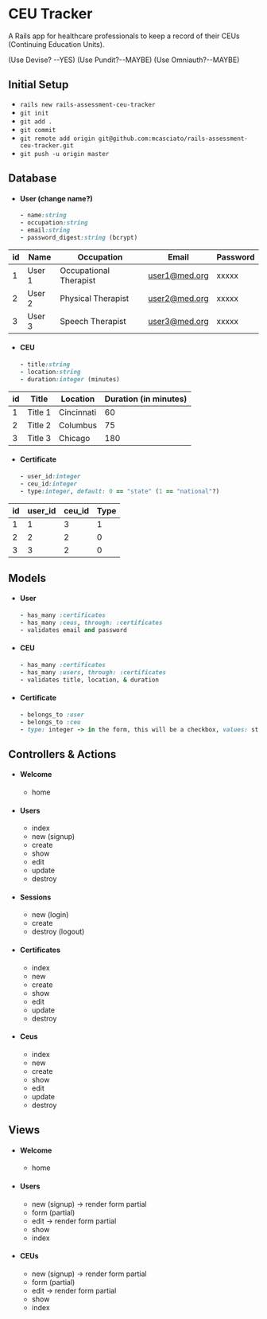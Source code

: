 # CEU Tracker

A Rails app for healthcare professionals to keep a record of their CEUs (Continuing Education Units).

(Use Devise? --YES) (Use Pundit?--MAYBE) (Use Omniauth?--MAYBE)

## Initial Setup

- `rails new rails-assessment-ceu-tracker`
- `git init`
- `git add .`
- `git commit`
- `git remote add origin git@github.com:mcasciato/rails-assessment-ceu-tracker.git`
- `git push -u origin master`

## Database

- #### User (change name?)

  ```ruby
  - name:string
  - occupation:string
  - email:string
  - password_digest:string (bcrypt)
  ```

id | Name   | Occupation             | Email         | Password
-- | ------ | ---------------------- | ------------- | --------
1  | User 1 | Occupational Therapist | user1@med.org | xxxxx
2  | User 2 | Physical Therapist     | user2@med.org | xxxxx
3  | User 3 | Speech Therapist       | user3@med.org | xxxxx

- #### CEU

  ```ruby
  - title:string
  - location:string
  - duration:integer (minutes)
  ```

id | Title   | Location   | Duration (in minutes)
-- | ------- | ---------- | ---------------------
1  | Title 1 | Cincinnati | 60
2  | Title 2 | Columbus   | 75
3  | Title 3 | Chicago    | 180

- #### Certificate

  ```ruby
  - user_id:integer
  - ceu_id:integer
  - type:integer, default: 0 == "state" (1 == "national"?)
  ```

id | user_id | ceu_id | Type
-- | ------- | ------ | ----
1  | 1       | 3      | 1
2  | 2       | 2      | 0
3  | 3       | 2      | 0

## Models

- #### User

  ```ruby
  - has_many :certificates
  - has_many :ceus, through: :certificates
  - validates email and password
  ```

- #### CEU

  ```ruby
  - has_many :certificates
  - has_many :users, through: :certificates
  - validates title, location, & duration
  ```

- #### Certificate

  ```ruby
  - belongs_to :user
  - belongs_to :ceu
  - type: integer -> in the form, this will be a checkbox, values: state or national
  ```

## Controllers & Actions

- #### Welcome

  - home

- #### Users

  - index
  - new (signup)
  - create
  - show
  - edit
  - update
  - destroy

- #### Sessions

  - new (login)
  - create
  - destroy (logout)

- #### Certificates

  - index
  - new
  - create
  - show
  - edit
  - update
  - destroy

- #### Ceus

  - index
  - new
  - create
  - show
  - edit
  - update
  - destroy

## Views

- #### Welcome

  - home

- #### Users

  - new (signup) -> render form partial
  - form (partial)
  - edit -> render form partial
  - show
  - index

- #### CEUs

  - new (signup) -> render form partial
  - form (partial)
  - edit -> render form partial
  - show
  - index
